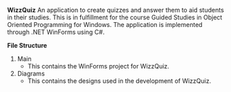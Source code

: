 **WizzQuiz**
  An application to create quizzes and answer them to aid students in their studies. This is in fulfillment for the course Guided Studies in Object Oriented Programming for Windows. The application is implemented through .NET WinForms using C#.

  **File Structure**
  1. Main
     - This contains the WinForms project for WizzQuiz.
  3. Diagrams
     - This contains the designs used in the development of WizzQuiz.
